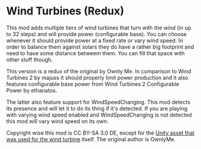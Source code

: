 # Wind Turbines (Redux)

This mod adds multiple tiers of wind turbines that turn with the wind (in up to 32 steps) and will provide power (configurable base). You can choose whenever it should provide power at a fixed rate or vary wind speed. In order to balance them against solars they do have a rather big footprint and need to have some distance betweem them. You can fill that space with other stuff though.

This version is a redux of the original by Ownly Me. In comparison to Wind Turbines 2 by majuss it should properly limit power production and it also features configurable base power from Wind Turbines 2 Configurable Power by ethanatos.

The latter also feature support for WindSpeedChanging. This mod detects its presence and will let it to do its thing if it's detected. If you are playing with varying wind speed enabled and WindSpeedChanging is not detected this mod will vary wind speed on its own.

Copyright wise this mod is CC BY-SA 3.0 DE, except for the [Unity asset that was used for the wind turbine](https://assetstore.unity.com/packages/3d/props/exterior/wind-turbine-26741) itself. The original author is OwnlyMe.